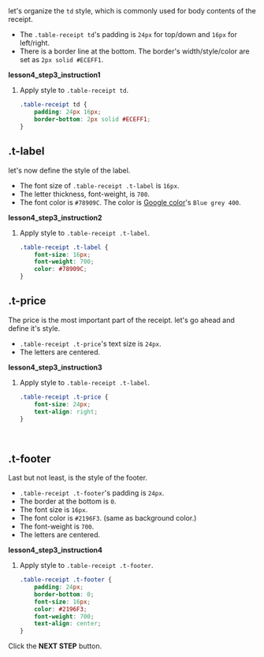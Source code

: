 ## <td>
let's organize the `td` style, which is commonly used for body contents of the receipt.
* The `.table-receipt td`'s padding is `24px` for top/down and `16px` for left/right.
* There is a border line at the bottom. The border's width/style/color are set as `2px solid #ECEFF1`.

**lesson4_step3_instruction1**
1. Apply style to `.table-receipt td`.
    ```css
    .table-receipt td {
    	padding: 24px 16px;
    	border-bottom: 2px solid #ECEFF1;
    }
    ```



## .t-label

let's now define the style of the label. 
* The font size of `.table-receipt .t-label` is `16px`.
* The letter thickness, font-weight, is `700`. 
* The font color is `#78909C`. The color is [Google color](https://material.io/design/color/#color-usage-palettes)'s `Blue grey 400`.

**lesson4_step3_instruction2**
1. Apply style to `.table-receipt .t-label`.
    ```css
    .table-receipt .t-label {
    	font-size: 16px;
    	font-weight: 700;
    	color: #78909C;
    }
    ```



## .t-price

The price is the most important part of the receipt. let's go ahead and define it's style. 
* `.table-receipt .t-price`'s text size is `24px`.
* The letters are centered.

**lesson4_step3_instruction3**
1. Apply style to `.table-receipt .t-label`.
    ```css
    .table-receipt .t-price {
    	font-size: 24px;
    	text-align: right;
    }
    ```


​    
## .t-footer

Last but not least, is the style of the footer. 
* `.table-receipt .t-footer`'s padding is `24px`.
* The border at the bottom is `0`.
* The font size is `16px`.
* The font color is `#2196F3`. (same as background color.)
* The font-weight is `700`.
* The letters are centered.

**lesson4_step3_instruction4**
1. Apply style to `.table-receipt .t-footer`.
    ```css
    .table-receipt .t-footer {
    	padding: 24px;
    	border-bottom: 0;
    	font-size: 16px;
    	color: #2196F3;
    	font-weight: 700;
    	text-align: center;
    }
    ```



Click the **NEXT STEP** button. 

[999]: https://material.io/design/color/#color-usage-palettes